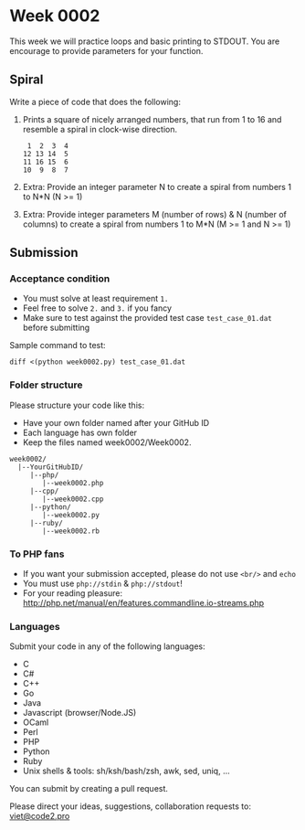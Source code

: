 # Week 0002

This week we will practice loops and basic printing to STDOUT. You are encourage to provide parameters for your function.

## Spiral

Write a piece of code that does the following:

1. Prints a square of nicely arranged numbers, that run from 1 to 16 and resemble a spiral in clock-wise direction.

    ```
     1  2  3  4
    12 13 14  5
    11 16 15  6
    10  9  8  7
    ```

2. Extra: Provide an integer parameter N to create a spiral from numbers 1 to N*N (N >= 1)
3. Extra: Provide integer parameters M (number of rows) & N (number of columns) to create a spiral from numbers 1 to M*N (M >= 1 and N >= 1)

## Submission

### Acceptance condition

* You must solve at least requirement `1.`
* Feel free to solve `2.` and `3.` if you fancy
* Make sure to test against the provided test case `test_case_01.dat` before submitting

Sample command to test:

```
diff <(python week0002.py) test_case_01.dat
```

### Folder structure

Please structure your code like this:

* Have your own folder named after your GitHub ID
* Each language has own folder
* Keep the files named week0002/Week0002.<language>

```
week0002/
  |--YourGitHubID/
     |--php/
        |--week0002.php
     |--cpp/
        |--week0002.cpp
     |--python/
        |--week0002.py
     |--ruby/
        |--week0002.rb
```

### To PHP fans

* If you want your submission accepted, please do not use `<br/>` and `echo`
* You must use `php://stdin` & `php://stdout`!
* For your reading pleasure: http://php.net/manual/en/features.commandline.io-streams.php

### Languages

Submit your code in any of the following languages:

* C
* C#
* C++
* Go
* Java
* Javascript (browser/Node.JS)
* OCaml
* Perl
* PHP
* Python
* Ruby
* Unix shells & tools: sh/ksh/bash/zsh, awk, sed, uniq, ...

You can submit by creating a pull request.

Please direct your ideas, suggestions, collaboration requests to: viet@code2.pro
